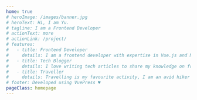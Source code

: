 ```yaml
---
home: true
# heroImage: /images/banner.jpg
# heroText: Hi, I am Yu.
# tagline: I am a Frontend Developer
# actionText: more
# actionLink: /project/
# features:
#   - title: Frontend Developer
#     details: I am a frontend developer with expertise in Vue.js and Nuxt.js
#   - title: Tech Blogger
#     details: I love writing tech articles to share my knowledge on frontend frameworks, libraries, best practices and more.
#   - title: Traveller
#     details: Travelling is my favourite activity, I am an avid hiker and backpacker
# footer: Developed using VuePress ♥️
pageClass: homepage
---
```


<!-- <home-Header/> -->
<home-Home/>